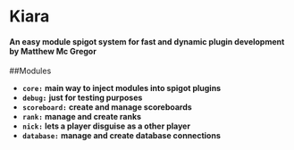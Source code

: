 # Kiara
#### An easy module spigot system for fast and dynamic plugin development by Matthew Mc Gregor 

##Modules

* **`core:`** **main way to inject modules into spigot plugins**
* **`debug:`** **just for testing purposes**
* **`scoreboard:`** **create and manage scoreboards**
* **`rank:`** **manage and create ranks**
* **`nick:`** **lets a player disguise as a other player**
* **`database:`** **manage and create database connections**